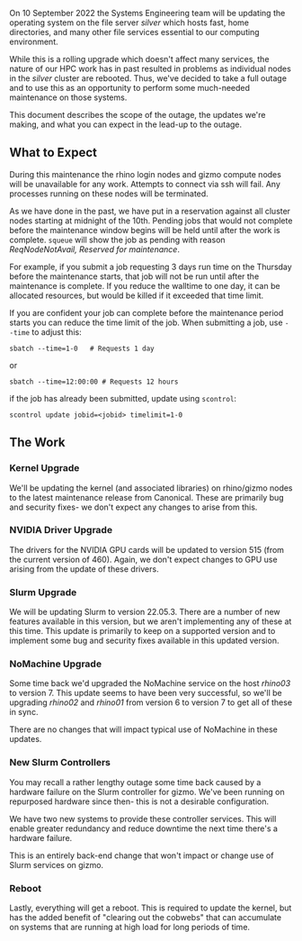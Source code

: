 
On 10 September 2022 the Systems Engineering team will be updating the operating system on the file server _silver_ which hosts fast, home directories, and many other file services essential to our computing environment.

While this is a rolling upgrade which doesn't affect many services, the nature of our HPC work has in past resulted in problems as individual nodes in the _silver_ cluster are rebooted.  Thus, we've decided to take a full outage and to use this as an opportunity to perform some much-needed maintenance on those systems.

This document describes the scope of the outage, the updates we're making, and what you can expect in the lead-up to the outage.

## What to Expect

During this maintenance the rhino login nodes and gizmo compute nodes will be unavailable for any work.  Attempts to connect via ssh will fail.  Any processes running on these nodes will be terminated.

As we have done in the past, we have put in a reservation against all cluster nodes starting at midnight of the 10th. Pending jobs that would not complete before the maintenance window begins will be held until after the work is complete.  `squeue` will show the job as pending with reason _ReqNodeNotAvail, Reserved for maintenance_.

For example, if you submit a job requesting 3 days run time on the Thursday before the maintenance starts, that job will not be run until after the maintenance is complete.  If you reduce the walltime to one day, it can be allocated resources, but would be killed if it exceeded that time limit.

If you are confident your job can complete before the maintenance period starts you can reduce the time limit of the job. When submitting a job, use `--time` to adjust this:
```
sbatch --time=1-0   # Requests 1 day
```
or
```
sbatch --time=12:00:00 # Requests 12 hours
```

if the job has already been submitted, update using `scontrol`:

```
scontrol update jobid=<jobid> timelimit=1-0
```

## The Work

### Kernel Upgrade

We'll be updating the kernel (and associated libraries) on rhino/gizmo nodes to the latest maintenance release from Canonical.  These are primarily bug and security fixes- we don't expect any changes to arise from this.

### NVIDIA Driver Upgrade

The drivers for the NVIDIA GPU cards will be updated to version 515 (from the current version of 460).  Again, we don't expect changes to GPU use arising from the update of these drivers.

### Slurm Upgrade

We will be updating Slurm to version 22.05.3.  There are a number of new features available in this version, but we aren't implementing any of these at this time.  This update is primarily to keep on a supported version and to implement some bug and security fixes available in this updated version.

### NoMachine Upgrade

Some time back we'd upgraded the NoMachine service on the host _rhino03_ to version 7.  This update seems to have been very successful, so we'll be upgrading _rhino02_ and _rhino01_ from version 6 to version 7 to get all of these in sync.

There are no changes that will impact typical use of NoMachine in these updates.

### New Slurm Controllers

You may recall a rather lengthy outage some time back caused by a hardware failure on the Slurm controller for gizmo.  We've been running on repurposed hardware since then- this is not a desirable configuration.

We have two new systems to provide these controller services.  This will enable greater redundancy and reduce downtime the next time there's a hardware failure.

This is an entirely back-end change that won't impact or change use of Slurm services on gizmo.

### Reboot

Lastly, everything will get a reboot.  This is required to update the kernel, but has the added benefit of "clearing out the cobwebs" that can accumulate on systems that are running at high load for long periods of time.

